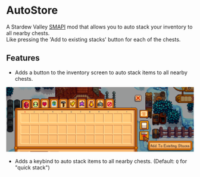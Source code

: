 # AutoStore
A Stardew Valley [SMAPI](https://smapi.io) mod that allows you to auto stack your inventory to all nearby chests.  
Like pressing the 'Add to existing stacks' button for each of the chests.

## Features
- Adds a button to the inventory screen to auto stack items to all nearby chests.
<img src="./img/InventoryButton.png" width=750>

- Adds a keybind to auto stack items to all nearby chests. (Default: `Q` for "quick stack")